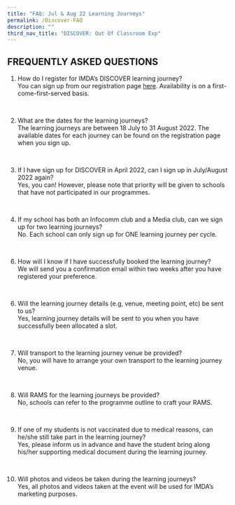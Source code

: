```yaml
---
title: "FAQ: Jul & Aug 22 Learning Journeys"
permalink: /Discover-FAQ
description: ""
third_nav_title: "DISCOVER: Out Of Classroom Exp"
---
```

## FREQUENTLY ASKED QUESTIONS

1. How do I register for IMDA’s DISCOVER learning journey? <br>
You can sign up from our registration page [here](https://go.gov.sg/981rxw).        Availability is on a first-come-first-served basis.
<br>

2. What are the dates for the learning journeys? 
<br>The learning journeys are between 18 July to 31 August 2022. The available dates for each journey can be found on the registration page when you sign up. 
<br>

3. If I have sign up for DISCOVER in April 2022, can I sign up in July/August 2022 again? <br>Yes, you can! However, please note that priority will be given to schools that have not participated in our programmes. 
<br>

4. If my school has both an Infocomm club and a Media club, can we sign up for two learning journeys? <br> No. Each school can only sign up for ONE learning journey per cycle.
<br>

6. How will I know if I have successfully booked the learning journey? <br>
We will send you a confirmation email within two weeks after you have registered your preference.
<br>

6. Will the learning journey details (e.g, venue, meeting point, etc) be sent to us? <br> Yes, learning journey details will be sent to you when you have successfully been allocated a slot.
<br>

7. Will transport to the learning journey venue be provided? <br>
No, you will have to arrange your own transport to the learning journey venue.
<br>

8.	Will RAMS for the learning journeys be provided? <br>
No, schools can refer to the programme outline to craft your RAMS.
<br>

9.	If one of my students is not vaccinated due to medical reasons, can he/she still take part in the learning journey? <br>
Yes, please inform us in advance and have the student bring along his/her supporting medical document during the learning journey. 
<br>

10.	Will photos and videos be taken during the learning journeys? <br>
Yes, all photos and videos taken at the event will be used for IMDA’s marketing purposes.